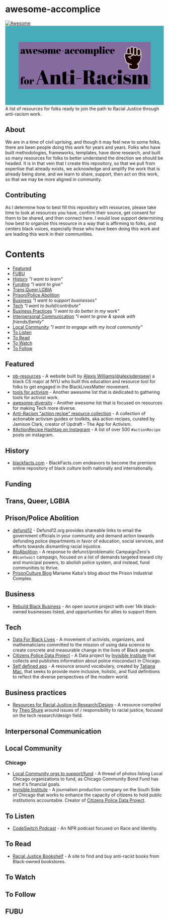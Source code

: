# awesome-accomplice
[![Awesome](https://awesome.re/badge-flat.svg)](https://awesome.re)
![Awesome-accomplice-logo](media/awesome-accomplice-logo.png)
A list of resources for folks ready to join the path to Racial Justice through anti-racism work.

## About

We are in a time of civil uprising, and though it may feel new to some folks, there are been people doing this work for years and years. Folks who have built methodologies, frameworks, templates, have done research, and built so many resources for folks to better understand the direction we should be headed. It is in that vein that I create this repository, so that we pull from expertise that already exists, we acknowledge and amplify the work that is already being done, and we learn to share, support, then act on this work, so that we may be more aligned in community. 

## Contributing

As I determine how to best fill this repository with resources, please take time to look at resources you have, confirm their source, get consent for them to be shared, and then connect here. I would love support determining how best to organize this resource in a way that is affirming to folks, and centers black voices, especially those who have been doing this work and are leading this work in their communities. 

# Contents

- [Featured](#featured)
- [FUBU](#fubu)
- [History](#history) _"I want to learn"_
- [Funding](#funding) _"I want to give"_
- [Trans,Queer,LGBIA](#trans-queer-lgbia) 
- [Prison/Police Abolition](#prisonpolice-abolition)
- [Business](#business) _"I want to support businesses"_
- [Tech](#tech) _"I want to build/contribute"_
- [Business Practices](#business-practices) _"I want to do better in my work"_
- [Interpersonal Communication](#interpersonal-communication) _"I want to grow & speak with friends/family"_
- [Local Community](#local-community) _"I want to engage with my local community"_
- [To Listen](#to-listen)
- [To Read](#to-read)
- [To Watch](#to-watch)
- [To Follow](#to-follow)


## Featured
  - [pb-resources](http://www.pb-resources.com/) - A website built by [Alexis Williams(@alexisdenisew)](https://twitter.com/alexisdenisew) a black CS major at NYU who built this education and resource tool for folks to get engaged in the BlackLivesMatter movement.
  - [tools for activism](https://github.com/drewrwilson/toolsforactivism) - Another awesome list that is dedicated to gathering tools for activist work.
  - [awesome-diversity](https://github.com/folkswhocode/awesome-diversity) - Another awesome list that is focused on resources for making Tech more diverse.
  - [Anti-Racism "action recipe" resource collection](https://www.jamisonclark.org/antiracism) - A collection of actionable activism guides or toolkits, aka action recipes, curated by Jamison Clark, creator of Updraft - The App for Activism.
  - [#ActionRecipe Hashtag on Instagram](https://www.instagram.com/explore/tags/actionrecipe/) - A list of over 500 `#actionRecipe` posts on instagram.
  
## History
  - [blackfacts.com](https://blackfacts.com/) - BlackFacts.com endeavors to become the premiere online repository of black culture both nationally and internationally.
  
## Funding

## Trans, Queer, LGBIA

## Prison/Police Abolition
  - [defund12](https://github.com/defund12/defund12.org) - Defund12.org provides shareable links to email the government officials in your community and demand action towards defunding police departments in favor of education, social services, and efforts towards dismantling racial injustice.
  - [8toAbolition](https://www.8toabolition.com/) - A response to defunct/problematic CampaignZero's `#8cantwait` campaign, focused on a list of demands targeted toward city and municipal powers, to abolish police system, and instead, fund communities to thrive.
  - [PrisonCulture Blog](http://www.usprisonculture.com/blog/about/) Mariame Kaba's blog about the Prison Industrial Complex.

## Business
  - [Rebuild Black Business](https://www.rebuildblackbusiness.com/) - An open source project with over 14k black-owned businesses listed, and opportunities for allies to support them.

## Tech
  - [Data For Black Lives](http://d4bl.org/) - A movement of activists, organizers, and mathematicians committed to the mission of using data science to create concrete and measurable change in the lives of Black people.
  - [Citizens Police Data Project](https://beta.cpdp.co/) - A Data project by [Invisible Institute](https://invisible.institute/) that collects and publishes information about police misconduct in Chicago.
  - [Self defined app](https://www.selfdefined.app/) - A resource around vocabulary, created by [Tatiana Mac](https://twitter.com/TatianaTMac), that seeks to provide more inclusive, holistic, and fluid definitions to reflect the diverse perspectives of the modern world. 

## Business practices
  - [Resources for Racial Justice in Research/Design](http://tinyurl.com/UXRRR) - A resource compiled by [Theo Shure](https://www.linkedin.com/in/theo-shure/) around issues of / responsibility to racial justice, focused on the tech research/design field.

## Interpersonal Communication

## Local Community

### Chicago
  - [Local Community orgs to support/fund](https://www.instagram.com/p/CA_ZRu9BOPh/?igshid=ght7ows3lrj1) - A thread of photos listing Local Chicago organizations to fund, as Chicago Community Bond Fund has met it's financial goals.
  - [Invisible Institute](https://invisible.institute/) -  A journalism production company on the South Side of Chicago that works to enhance the capacity of citizens to hold public institutions accountable. Creator of [Citizens Police Data Project](https://invisible.institute/police-data).
  
## To Listen
  - [CodeSwitch Podcast](https://www.npr.org/sections/codeswitch/) - An NPR podcast focused on Race and Identity.
  
## To Read
  - [Racial Justice Bookshelf](https://www.racialjusticebookshelf.com/#/books) - A site to find and buy anti-racist books from Black-owned bookstores.

## To Watch

## To Follow

## FUBU
